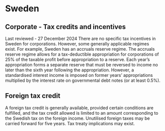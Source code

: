 # Sweden
## Corporate - Tax credits and incentives
Last reviewed - 27 December 2024
There are no specific tax incentives in Sweden for corporations. However, some generally applicable regimes exist.
For example, Sweden has an accruals reserve regime. The accruals reserve regime allows for a tax-deductible appropriation for corporations of 25% of the taxable profit before appropriation to a reserve. Each year’s appropriation forms a separate reserve that must be reversed to income no later than the sixth year following the appropriation. However, a standardised interest income is imposed on former years’ appropriations multiplied by the interest rate on governmental debt notes (or at least 0.5%).
## Foreign tax credit
A foreign tax credit is generally available, provided certain conditions are fulfilled, and the tax credit allowed is limited to an amount corresponding to the Swedish tax on the foreign income. Unutilised foreign taxes may be carried forward for five years. Tax treaty implications may exist.
